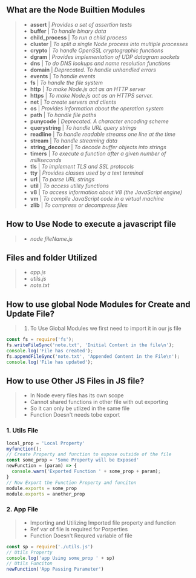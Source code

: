 ## What are the Node Builtien Modules
> * **assert** | *Provides a set of assertion tests*
> * **buffer** | *To handle binary data*
> * **child_process** | *To run a child process*
> * **cluster** | *To split a single Node process into multiple processes*
> * **crypto** | *To handle OpenSSL cryptographic functions*
> * **dgram** | *Provides implementation of UDP datagram sockets*
> * **dns** | *To do DNS lookups and name resolution functions*
> * **domain** | *Deprecated. To handle unhandled errors*
> * **events** | *To handle events*
> * **fs** | *To handle the file system*
> * **http** | *To make Node.js act as an HTTP server*
> * **https** | *To make Node.js act as an HTTPS server.*
> * **net** | *To create servers and clients*
> * **os** | *Provides information about the operation system*
> * **path** | *To handle file paths*
> * **punycode** | *Deprecated. A character encoding scheme*
> * **querystring** | *To handle URL query strings*
> * **readline** | *To handle readable streams one line at the time*
> * **stream** | *To handle streaming data*
> * **string_decoder** | *To decode buffer objects into strings*
> * **timers** | *To execute a function after a given number of milliseconds*
> * **tls** | *To implement TLS and SSL protocols*
> * **tty** | *Provides classes used by a text terminal*
> * **url** | *To parse URL strings*
> * **util** | *To access utility functions*
> * **v8** | *To access information about V8 (the JavaScript engine)*
> * **vm** | *To compile JavaScript code in a virtual machine*
> * **zlib** | *To compress or decompress files*
## How to Use Node to execute a javascript file
> * *node fileName.js*
## Files and folder Utilized
> * *app.js*
> * *utils.js*
> * *note.txt*
## How to use global Node Modules for Create and Update File?
> 1. To Use Global Modules we first need to import it in our js file
```javascript
const fs = require('fs');
fs.writeFileSync('note.txt', 'Initial Content in the file\n');
console.log('File has created');
fs.appendFileSync('note.txt', 'Appended Content in the File\n');
console.log('File has updated');
```

## How to use Other JS Files in JS file?
> * In Node every files has its own scope 
> * Cannot shared functions in other file with out exporting
> * So it can only be utlized in the same file
> * Function Doesn't needs tobe export
### 1. Utils File
```javascript
local_prop = 'Local Property'
myfunction();
// Create Property and function to expose outside of the file
const some_prop = 'Some Property will be Exposed'
newFunction = (param) => {
  console.warn('Exported Function ' + some_prop + param);
}
// Now Export the Function Property and funciton
module.exports = some_prop
module.exports = another_prop
```
### 2. App File
> * Importing and Utilizing Imported file property and function
> * Ref var of file is required for Porperties
> * Function Doesn't Requred variable of file
```javascript
const sp = require('./utils.js')
// Utils Property
console.log('app Using some_prop ' + sp)
// Utils Funciton
newFunction('App Passing Parameter')
```